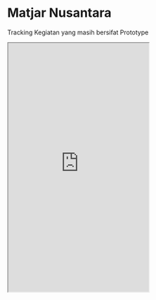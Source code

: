 # Matjar Nusantara
Tracking Kegiatan yang masih bersifat Prototype

<iframe src="https://www.appsheet.com/preview/92d59e03-26cf-463d-a50a-e31562502eb9" width="320" height="568"/>
